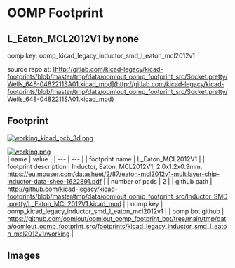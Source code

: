 # OOMP Footprint  
## L_Eaton_MCL2012V1  by none  
  
oomp key: oomp_kicad_legacy_inductor_smd_l_eaton_mcl2012v1  
  
source repo at: [http://gitlab.com/kicad-legacy/kicad-footprints/blob/master/tmp/data/oomlout_oomp_footprint_src/Socket.pretty/Wells_648-0482211SA01.kicad_mod](http://gitlab.com/kicad-legacy/kicad-footprints/blob/master/tmp/data/oomlout_oomp_footprint_src/Socket.pretty/Wells_648-0482211SA01.kicad_mod)  
## Footprint  
  
[![working_kicad_pcb_3d.png](working_kicad_pcb_3d_600.png)](working_kicad_pcb_3d.png)  
  
[![working.png](working_600.png)](working.png)  
| name | value | 
| --- | --- | 
| footprint name | L_Eaton_MCL2012V1 | 
| footprint description | Inductor, Eaton, MCL2012V1, 2.0x1.2x0.9mm, https://eu.mouser.com/datasheet/2/87/eaton-mcl2012v1-multilayer-chip-inductor-data-shee-1622891.pdf | 
| number of pads | 2 | 
| github path | http://github.com/kicad-legacy/kicad-footprints/blob/master/tmp/data/oomlout_oomp_footprint_src/Inductor_SMD.pretty/L_Eaton_MCL2012V1.kicad_mod | 
| oomp key | oomp_kicad_legacy_inductor_smd_l_eaton_mcl2012v1 | 
| oomp bot github | https://github.com/oomlout/oomlout_oomp_footprint_bot/tree/main/tmp/data/oomlout_oomp_footprint_src/footprints/kicad_legacy_inductor_smd_l_eaton_mcl2012v1/working | 
## Images  
